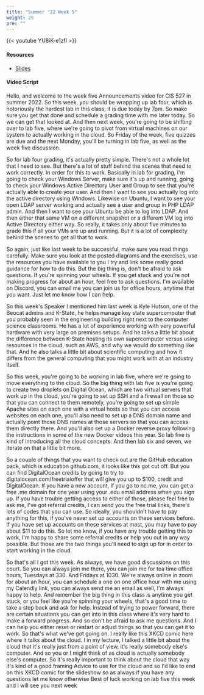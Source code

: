 ```yaml
---
title: "Summer '22 Week 5"
weight: 25
pre: ""
---
```


{{< youtube YU8iK-e1zfI >}}

#### Resources

* <a href="slides" target="_blank">Slides</a>

#### Video Script

Hello, and welcome to the week five Announcements video for CIS 527 in summer 2022. So this week, you should be wrapping up lab four, which is notoriously the hardest lab in this class, it is due today by 7pm. So make sure you get that done and schedule a grading time with me later today. So we can get that looked at. And then next week, you're going to be shifting over to lab five, where we're going to pivot from virtual machines on our system to actually working in the cloud. So Friday of the week, five quizzes are due and the next Monday, you'll be turning in lab five, as well as the week five discussion. 

So for lab four grading, it's actually pretty simple. There's not a whole lot that I need to see. But there's a lot of stuff behind the scenes that need to work correctly. In order for this to work. Basically in lab for grading, I'm going to check your Windows Server, make sure it's up and running, going to check your Windows Active Directory User and Group to see that you're actually able to create your user. And then I want to see you actually log into the active directory using Windows. Likewise on Ubuntu, I want to see your open LDAP server working and actually see a user and group in PHP LDAP admin. And then I want to see your Ubuntu be able to log into LDAP. And then either that same VM on a different snapshot or a different VM log into Active Directory either way. So really, it takes only about five minutes to grade this if all your VMs are up and running. But it is a lot of complexity behind the scenes to get all that to work. 

So again, just like last week to be successful, make sure you read things carefully. Make sure you look at the posted diagrams and the exercises, use the resources you have available to you I try and link some really good guidance for how to do this. But the big thing is, don't be afraid to ask questions. If you're spinning your wheels. If you get stuck and you're not making progress for about an hour, feel free to ask questions. I'm available on Discord, you can email me you can join us for office hours, anytime that you want. Just let me know how I can help. 

So this week's Speaker I mentioned him last week is Kyle Hutson, one of the Beocat admins and K-State, he helps manage key state supercomputer that you probably seen in the engineering building right next to the computer science classrooms. He has a lot of experience working with very powerful hardware with very large on premises setups. And he talks a little bit about the difference between K-State hosting its own supercomputer versus using resources in the cloud, such as AWS, and why we would do something like that. And he also talks a little bit about scientific computing and how it differs from the general computing that you might work with at an industry itself. 

So this week, you're going to be working in lab five, where we're going to move everything to the cloud. So the big thing with lab five is you're going to create two droplets on Digital Ocean, which are two virtual servers that work up in the cloud, you're going to set up SSH and a firewall on those so that you can connect to them remotely, you're going to set up simple Apache sites on each one with a virtual hosts so that you can access websites on each one, you'll also need to set up a DNS domain name and actually point those DNS names at those servers so that you can access them directly there. And you'll also set up a Docker reverse proxy following the instructions in some of the new Docker videos this year. So lab five is kind of introducing all the cloud concepts. And then lab six and seven, we iterate on that a little bit more. 

So a couple of things that you want to check out are the GitHub education pack, which is education github.com, it looks like this got cut off. But you can find DigitalOcean credits by going to try to digitalocean.com/freetrialoffer that will give you up to $100, credit and DigitalOcean. If you have a new account, if you go to nc.me, you can get a free .me domain for one year using your .edu email address when you sign up. If you have trouble getting access to either of those, please feel free to ask me, I've got referral credits, I can send you the free trial links, there's lots of codes that you can use. So ideally, you shouldn't have to pay anything for this, if you've never set up accounts on these services before. If you have set up accounts on these services at most, you may have to pay about $11 to do this. So let me know, if you have any trouble getting this to work, I'm happy to share some referral credits or help you out in any way possible. But those are the two things you'll need to sign up for in order to start working in the cloud. 

So that's all I got this week. As always, we have good discussions on this court. So you can always join me there, you can join me for tea time office hours, Tuesdays at 330. And Fridays at 1030. We're always online in zoom for about an hour, you can schedule a one on one office hour with me using my Calendly link, you can always send me an email as well, I'm always happy to help. And remember the big thing in this class is anytime you get stuck, or you feel like you're spinning your wheels, that's a good time to take a step back and ask for help. Instead of trying to power forward, there are certain situations you can get into in this class where it's very hard to make a forward progress. And so don't be afraid to ask me questions. And I can help you either reset or restart or adjust things so that you can get it to work. So that's what we've got going on. I really like this XKCD comic here where it talks about the cloud. I in my lecture, I talked a little bit about the cloud that it's really just from a point of view, it's really somebody else's computer. And so you or I might think of as cloud is actually somebody else's computer. So it's really important to think about the cloud that way it's kind of a good framing Advice to use for the cloud and so I'd like to end on this XKCD comic for the slideshow so as always if you have any questions let me know otherwise Best of luck working on lab five this week and I will see you next week 

